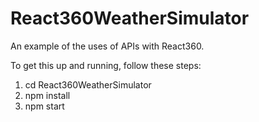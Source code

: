 # React360WeatherSimulator

An example of the uses of APIs with React360.

To get this up and running, follow these steps:

1) cd React360WeatherSimulator
2) npm install
3) npm start